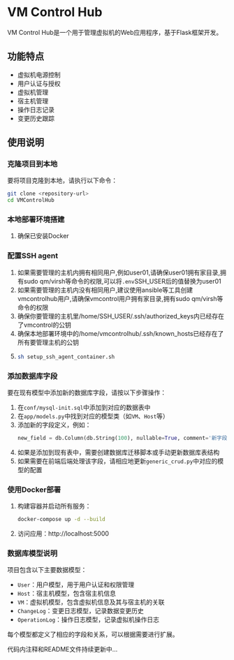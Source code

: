 # VM Control Hub

VM Control Hub是一个用于管理虚拟机的Web应用程序，基于Flask框架开发。

## 功能特点

- 虚拟机电源控制
- 用户认证与授权
- 虚拟机管理
- 宿主机管理
- 操作日志记录
- 变更历史跟踪

## 使用说明

### 克隆项目到本地

要将项目克隆到本地，请执行以下命令：

```bash
git clone <repository-url>
cd VMControlHub
```

### 本地部署环境搭建

1. 确保已安装Docker

### 配置SSH agent
1. 如果需要管理的主机内拥有相同用户,例如user01,请确保user01拥有家目录,拥有sudo qm/virsh等命令的权限,可以将`.env`SSH_USER后的值替换为user01
2. 如果需要管理的主机内没有相同用户,建议使用ansible等工具创建vmcontrolhub用户,请确保vmcontrol用户拥有家目录,拥有sudo qm/virsh等命令的权限
3. 确保你要管理的主机里/home/SSH_USER/.ssh/authorized_keys内已经存在了vmcontrol的公钥
4. 确保本地部署环境中的/home/vmcontrolhub/.ssh/known_hosts已经存在了所有要管理主机的公钥
5. ```bash
   sh setup_ssh_agent_container.sh
   ```

### 添加数据库字段

要在现有模型中添加新的数据库字段，请按以下步骤操作：

1. 在`conf/mysql-init.sql`中添加到对应的数据表中
2. 在`app/models.py`中找到对应的模型类（如`VM`、`Host`等）
3. 添加新的字段定义，例如：
   ```python
   new_field = db.Column(db.String(100), nullable=True, comment='新字段说明')
   ```
4. 如果是添加到现有表中，需要创建数据库迁移脚本或手动更新数据库表结构
5. 如果需要在前端后端处理该字段，请相应地更新`generic_crud.py`中对应的模型的配置

### 使用Docker部署

1. 构建容器并启动所有服务：
   ```bash
   docker-compose up -d --build
   ```
2. 访问应用：http://localhost:5000

### 数据库模型说明

项目包含以下主要数据模型：

- `User`：用户模型，用于用户认证和权限管理
- `Host`：宿主机模型，包含宿主机信息
- `VM`：虚拟机模型，包含虚拟机信息及其与宿主机的关联
- `ChangeLog`：变更日志模型，记录数据变更历史
- `OperationLog`：操作日志模型，记录虚拟机操作日志

每个模型都定义了相应的字段和关系，可以根据需要进行扩展。

代码内注释和README文件持续更新中...